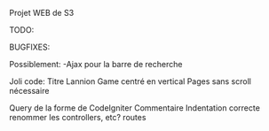 Projet WEB de S3

TODO: 


BUGFIXES:

Possiblement: 
-Ajax pour la barre de recherche

Joli code:
Titre Lannion Game centré en vertical
Pages sans scroll nécessaire

Query de la forme de CodeIgniter
Commentaire
Indentation correcte
renommer les controllers, etc?
routes
